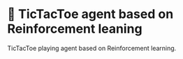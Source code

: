 # 🤖 TicTacToe agent based on Reinforcement leaning
TicTacToe playing agent based on Reinforcement learning.

